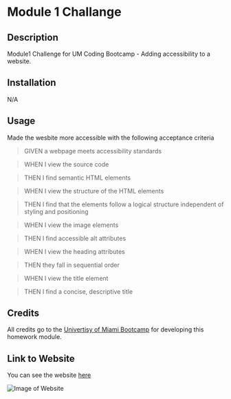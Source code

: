 
# Module 1 Challange 

## Description

Module1 Challenge for UM Coding Bootcamp - Adding accessibility to a website. 

## Installation

N/A

## Usage

Made the wesbite more accessible with the following acceptance criteria

>GIVEN a webpage meets accessibility standards

>WHEN I view the source code

>THEN I find semantic HTML elements

>WHEN I view the structure of the HTML elements

>THEN I find that the elements follow a logical structure independent of styling and positioning

>WHEN I view the image elements

>THEN I find accessible alt attributes

>WHEN I view the heading attributes

>THEN they fall in sequential order

>WHEN I view the title element

>THEN I find a concise, descriptive title


## Credits

All credits go to the [Univertisy of Miami Bootcamp](https://bootcamp.miami.edu/) for developing this homework module. 

## Link to Website

You can see the website [here](https://barrerse.github.io/Module1-Challenge/)

![Image of Website](https://user-images.githubusercontent.com/108836644/193148355-2751f954-7aa5-482c-b2c4-25bb8f0d036d.jpg)


